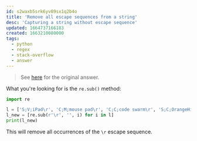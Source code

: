 ```yaml
---
id: s2waxb5srk6yv89sx1q2b4o
title: 'Remove all escape sequences from a string'
desc: 'Capturing a string without escape sequence'
updated: 1664737166183
created: 1663210080000
tags:
  - python
  - regex
  - stack-overflow
  - answer
---
```


> See [here](https://stackoverflow.com/a/73723939/6456163) for the original answer.

What you're looking for is the `re.sub()` method:

```python
import re

l = ['S;V;iPad\r', 'C;M;mouse pad\r', 'C;C;code swarm\r', 'S;C;OrangeHighlighter']
l_new = [re.sub(r'\r', '', i) for i in l]
print(l_new)
```

This will remove all occurrences of the `\r` escape sequence.
